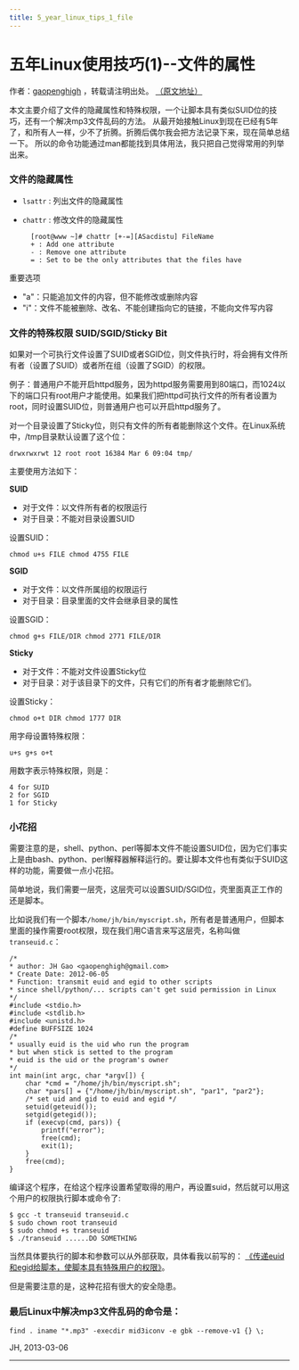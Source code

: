 ```yaml
---
title: 5_year_linux_tips_1_file
---
```


<head>
<link rel='stylesheet' href='/style/github2.css'/>
<link href="/style/google-code-prettify/prettify.css" type="text/css" rel="stylesheet" />
</head>
<script type="text/javascript" src="/style/google-code-prettify/prettify.js"></script>

五年Linux使用技巧(1)--文件的属性
===============================

作者：[gaopenghigh](http://gaopenghigh.github.com)
，转载请注明出处。
[（原文地址）](http://gaopenghigh.github.io/posts/5_year_linux_tips_1_file.html)

本文主要介绍了文件的隐藏属性和特殊权限，一个让脚本具有类似SUID位的技巧，还有一个解决mp3文件乱码的方法。
从最开始接触Linux到现在已经有5年了，和所有人一样，少不了折腾。折腾后偶尔我会把方法记录下来，现在简单总结一下。
所以的命令功能通过man都能找到具体用法，我只把自己觉得常用的列举出来。
 
### 文件的隐藏属性

* `lsattr` : 列出文件的隐藏属性
* `chattr` : 修改文件的隐藏属性

        [root@www ~]# chattr [+-=][ASacdistu] FileName
        + : Add one attribute
        - : Remove one attribute
        = : Set to be the only attributes that the files have

重要选项

* "a"：只能追加文件的内容，但不能修改或删除内容
* "i"：文件不能被删除、改名、不能创建指向它的链接，不能向文件写内容

### 文件的特殊权限 SUID/SGID/Sticky Bit

如果对一个可执行文件设置了SUID或者SGID位，则文件执行时，将会拥有文件所有者（设置了SUID）或者所在组（设置了SGID）的权限。

例子：普通用户不能开启httpd服务，因为httpd服务需要用到80端口，而1024以下的端口只有root用户才能使用。如果我们把httpd可执行文件的所有者设置为root，同时设置SUID位，则普通用户也可以开启httpd服务了。

对一个目录设置了Sticky位，则只有文件的所有者能删除这个文件。在Linux系统中，/tmp目录默认设置了这个位：

    drwxrwxrwt 12 root root 16384 Mar 6 09:04 tmp/

主要使用方法如下：

**SUID**

* 对于文件：以文件所有者的权限运行
* 对于目录：不能对目录设置SUID

设置SUID：

    chmod u+s FILE chmod 4755 FILE

**SGID**

* 对于文件：以文件所属组的权限运行
* 对于目录：目录里面的文件会继承目录的属性

设置SGID：

    chmod g+s FILE/DIR chmod 2771 FILE/DIR

**Sticky**

* 对于文件：不能对文件设置Sticky位
* 对于目录：对于该目录下的文件，只有它们的所有者才能删除它们。

设置Sticky：

    chmod o+t DIR chmod 1777 DIR

用字母设置特殊权限：

    u+s g+s o+t
用数字表示特殊权限，则是：

    4 for SUID
    2 for SGID
    1 for Sticky

### 小花招

需要注意的是，shell、python、perl等脚本文件不能设置SUID位，因为它们事实上是由bash、python、perl解释器解释运行的。要让脚本文件也有类似于SUID这样的功能，需要做一点小花招。

简单地说，我们需要一层壳，这层壳可以设置SUID/SGID位，壳里面真正工作的还是脚本。

比如说我们有一个脚本`/home/jh/bin/myscript.sh`，所有者是普通用户，但脚本里面的操作需要root权限，现在我们用C语言来写这层壳，名称叫做`transeuid.c`：

    /*
    * author: JH Gao <gaopenghigh@gmail.com>
    * Create Date: 2012-06-05
    * Function: transmit euid and egid to other scripts
    * since shell/python/... scripts can't get suid permission in Linux
    */
    #include <stdio.h>
    #include <stdlib.h>
    #include <unistd.h>
    #define BUFFSIZE 1024
    /*
    * usually euid is the uid who run the program
    * but when stick is setted to the program
    * euid is the uid or the program's owner
    */
    int main(int argc, char *argv[]) {
        char *cmd = "/home/jh/bin/myscript.sh";
        char *pars[] = {"/home/jh/bin/myscript.sh", "par1", "par2"};
        /* set uid and gid to euid and egid */
        setuid(geteuid());
        setgid(getegid());
        if (execvp(cmd, pars)) {
            printf("error");
            free(cmd);
            exit(1);
        }
        free(cmd);
    }


编译这个程序，在给这个程序设置希望取得的用户，再设置suid，然后就可以用这个用户的权限执行脚本或命令了:

    $ gcc -t transeuid transeuid.c
    $ sudo chown root transeuid
    $ sudo chmod +s transeuid
    $ ./transeuid ......DO SOMETHING

当然具体要执行的脚本和参数可以从外部获取，具体看我以前写的：
[《传递euid和egid给脚本，使脚本具有特殊用户的权限》](http://gaopenghigh.iteye.com/blog/1553535)。

但是需要注意的是，这种花招有很大的安全隐患。


### 最后Linux中解决mp3文件乱码的命令是：

    find . iname "*.mp3" -execdir mid3iconv -e gbk --remove-v1 {} \;
 
JH, 2013-03-06

----

<div id="disqus_thread"></div>
<script type="text/javascript">
/* * * CONFIGURATION VARIABLES: EDIT BEFORE PASTING INTO YOUR WEBPAGE * * */
    var disqus_shortname = 'gaopenghigh'; // required: replace example with your forum shortname

    /* * * DON'T EDIT BELOW THIS LINE * * */
    (function() {
        var dsq = document.createElement('script'); dsq.type = 'text/javascript'; dsq.async = true;
        dsq.src = '//' + disqus_shortname + '.disqus.com/embed.js';
        (document.getElementsByTagName('head')[0] || document.getElementsByTagName('body')[0]).appendChild(dsq);
    })();
</script>
<script>
  (function(i,s,o,g,r,a,m){i['GoogleAnalyticsObject']=r;i[r]=i[r]||function(){
  (i[r].q=i[r].q||[]).push(arguments)},i[r].l=1*new Date();a=s.createElement(o),
  m=s.getElementsByTagName(o)[0];a.async=1;a.src=g;m.parentNode.insertBefore(a,m)
  })(window,document,'script','//www.google-analytics.com/analytics.js','ga');

  ga('create', 'UA-40539766-1', 'github.com');
  ga('send', 'pageview');

</script>
